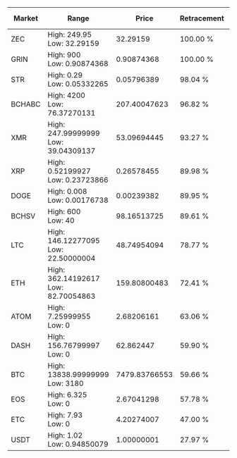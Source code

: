 | Market | Range | Price| Retracement | Doubles to 50% |
| --- | --- | --- | --- | --- |
| ZEC | High: 249.95<br />Low: 32.29159 | 32.29159 | 100.00 % | 4.37 |
| GRIN | High: 900<br />Low: 0.90874368 | 0.90874368 | 100.00 % | 495.69 |
| STR | High: 0.29<br />Low: 0.05332265 | 0.05796389 | 98.04 % | 2.96 |
| BCHABC | High: 4200<br />Low: 76.37270131 | 207.40047623 | 96.82 % | 10.31 |
| XMR | High: 247.99999999<br />Low: 39.04309137 | 53.09694445 | 93.27 % | 2.70 |
| XRP | High: 0.52199927<br />Low: 0.23723866 | 0.26578455 | 89.98 % | 1.43 |
| DOGE | High: 0.008<br />Low: 0.00176738 | 0.00239382 | 89.95 % | 2.04 |
| BCHSV | High: 600<br />Low: 40 | 98.16513725 | 89.61 % | 3.26 |
| LTC | High: 146.12277095<br />Low: 22.50000004 | 48.74954094 | 78.77 % | 1.73 |
| ETH | High: 362.14192617<br />Low: 82.70054863 | 159.80800483 | 72.41 % | 1.39 |
| ATOM | High: 7.25999955<br />Low: 0 | 2.68206161 | 63.06 % | 1.35 |
| DASH | High: 156.76799997<br />Low: 0 | 62.862447 | 59.90 % | 1.25 |
| BTC | High: 13838.99999999<br />Low: 3180 | 7479.83766553 | 59.66 % | 1.14 |
| EOS | High: 6.325<br />Low: 0 | 2.67041298 | 57.78 % | 1.18 |
| ETC | High: 7.93<br />Low: 0 | 4.20274007 | 47.00 % | 0.00 |
| USDT | High: 1.02<br />Low: 0.94850079 | 1.00000001 | 27.97 % | 0.00 |
